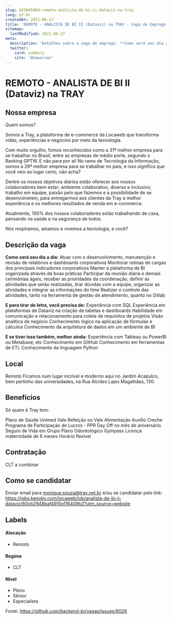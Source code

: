 ```yaml
---
slug: 923845069-remoto-analista-de-bi-ii-dataviz-na-tray
lang: pt-br
createdAt: 2021-06-17
title: 'REMOTO - ANALISTA DE BI II (Dataviz) na TRAY - Vaga de Emprego'
sitemap:
  lastModified: 2021-06-17
meta:
  description: 'Detalhes sobre a vaga de emprego: **Como será seu dia a dia:** Atuar com o desenvolvimento, manutenção e revisão de relatórios e dashboards corporativos Monitorar rotinas de cargas dos principais indicadores corporativos Manter a plataforma de BI organizada através de boas práticas Participar da reunião diária e demais cerimônias ágeis, receber as prioridades da coordenação, definir as atividades que serão realizadas, tirar dúvidas com a equipe, organizar as atividades e integrar as informações do time Realizar o controle das atividades, tanto na ferramenta de gestão de atendimento, quanto no Gitlab **E para tirar de letra, você precisa de:** Experiência com SQL Experiência em plataformas de Dataviz na criação de tabelas e dashboards Habilidade em comunicação e relacionamento para coleta de requisitos de projetos Visão analítica de negócio Conhecimento lógico na aplicação de fórmulas e cálculos Conhecimento da arquitetura de dados em um ambiente de BI  **E se tiver isso também, melhor ainda:** Experiência com Tableau ou PowerBI ou Metabase, etc Conhecimento em GitHub Conhecimento em ferramentas de ETL Conhecimento da linguagem Python'
  twitter:
    card: summary
    site: '@nawarian'
---
```


# REMOTO - ANALISTA DE BI II (Dataviz) na TRAY

## Nossa empresa

Quem somos?

Somos a Tray, a plataforma de e-commerce da Locaweb que transforma vidas, experiências e negócios por meio da tecnologia.



Com muito orgulho, fomos reconhecidos como a 31ª melhor empresa para se trabalhar no Brasil, entre as empresas de médio porte, segundo o Ranking GPTW. E não para por aí! No ramo de Tecnologia da Informação, somos a 29ª melhor empresa para se trabalhar no país; e isso significa que você veio ao lugar certo, não acha?



Dentre os nossos objetivos diários estão oferecer aos nossos colaboradores bem estar; ambiente colaborativo, diverso e inclusivo; trabalho em equipe, paixão pelo que fazemos e a possibilidade de se desenvolverem, para entregarmos aos clientes da Tray a melhor experiência e os melhores resultados de venda em e-commerce.



Atualmente, 100% dos nossos colaboradores  estão trabalhando de casa, pensando na saúde e na segurança de todos.



Nós respiramos, amamos e vivemos a tecnologia, e você? 

## Descrição da vaga
**Como será seu dia a dia:**
Atuar com o desenvolvimento, manutenção e revisão de relatórios e dashboards corporativos
Monitorar rotinas de cargas dos principais indicadores corporativos
Manter a plataforma de BI organizada através de boas práticas
Participar da reunião diária e demais cerimônias ágeis, receber as prioridades da coordenação, definir as atividades que serão realizadas, tirar dúvidas com a equipe, organizar as atividades e integrar as informações do time
Realizar o controle das atividades, tanto na ferramenta de gestão de atendimento, quanto no Gitlab

**E para tirar de letra, você precisa de:**
Experiência com SQL
Experiência em plataformas de Dataviz na criação de tabelas e dashboards
Habilidade em comunicação e relacionamento para coleta de requisitos de projetos
Visão analítica de negócio
Conhecimento lógico na aplicação de fórmulas e cálculos
Conhecimento da arquitetura de dados em um ambiente de BI
 

**E se tiver isso também, melhor ainda:**
Experiência com Tableau ou PowerBI ou Metabase, etc
Conhecimento em GitHub
Conhecimento em ferramentas de ETL
Conhecimento da linguagem Python

## Local

Remoto 
Ficamos num lugar incrível e moderno aqui no Jardim Acapulco, bem pertinho das universidades, na Rua Alcides Lajes Magalhães, 130.

## Benefícios
Só quem é Tray tem:

Plano de Saúde Unimed 
Vale Refeição ou Vale Alimentação
Auxílio Creche
Programa de Participação de Lucros - PPR
Day Off no mês de aniversário
Seguro de Vida em Grupo
Plano Odontológico
Gympass
Licença maternidade de 6 meses
Horário flexível

## Contratação

CLT a combinar

## Como se candidatar

Enviar email para monique.souza@tray.net.br e/ou se candidatar pelo link: https://jobs.kenoby.com/locaweb/job/analista-de-bi-ii-dataviz/60cb2948baf4915e116409b2?utm_source=website

## Labels
<!-- retire os labels que não fazem sentido à vaga -->

#### Alocação
- Remoto

#### Regime
- CLT

#### Nível
- Pleno
- Sênior
- Especialista




Fonte: https://github.com/backend-br/vagas/issues/6026